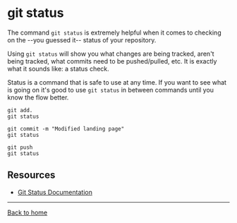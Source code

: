 # git status

The command `git status` is extremely helpful when it comes to checking on the --you guessed it-- status of your repository.

Using `git status` will show you what changes are being tracked, aren't being tracked, what commits need to be pushed/pulled, etc. It is exactly what it sounds like: a status check.

Status is a command that is safe to use at any time. If you want to see what is going on it's good to use `git status` in between commands until you know the flow better.

```
git add.
git status

git commit -m "Modified landing page"
git status

git push
git status
```

## Resources

- [Git Status Documentation](https://git-scm.com/docs/git-status)

---

[Back to home](../README.md)